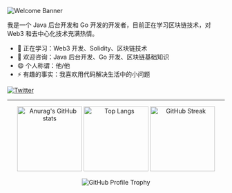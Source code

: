 ![Welcome Banner](https://readme-typing-svg.herokuapp.com?font=Fira+Code&size=24&duration=4000&pause=1000&color=00F700&background=FFFFFF00&center=true&vCenter=true&width=435&lines=Welcome+to+my+GitHub+profile!+;I+am+lonySp+👋;Web3+Developer+🚀)

我是一个 Java 后台开发和 Go 开发的开发者，目前正在学习区块链技术，对 Web3 和去中心化技术充满热情。

- 🌱 正在学习：Web3 开发、Solidity、区块链技术
- 💬 欢迎咨询：Java 后台开发、Go 开发、区块链基础知识
- 😄 个人称谓：他/他
- ⚡ 有趣的事实：我喜欢用代码解决生活中的小问题

[![Twitter](https://img.shields.io/badge/Twitter-1DA1F2?style=for-the-badge&logo=twitter&logoColor=white)](https://twitter.com/your-profile)

---

<p align="center">
    <img src="https://github-readme-stats.vercel.app/api?username=lonySp&show_icons=true&theme=transparent" alt="Anurag's GitHub stats" height="150px" />
    <img src="https://github-readme-stats.vercel.app/api/top-langs/?username=lonySp&layout=compact&theme=transparent" alt="Top Langs" height="150px" />
    <img src="https://streak-stats.demolab.com/?user=lonySp&theme=transparent" alt="GitHub Streak" height="150px" />
</p>

<p align="center">
    <img src="https://github-profile-trophy.vercel.app/?username=lonySp&theme=onedark&row=1&column=6&margin-w=15&margin-h=15" alt="GitHub Profile Trophy" />
</p>
